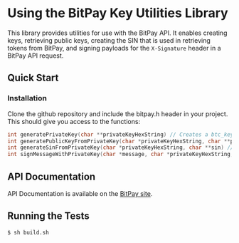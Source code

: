 # Using the BitPay Key Utilities Library

This library provides utilities for use with the BitPay API. It enables creating keys, retrieving public keys, creating the SIN that is used in retrieving tokens from BitPay, and signing payloads for the `X-Signature` header in a BitPay API request.

## Quick Start
### Installation

Clone the github repository and include the bitpay.h header in your project. This should give you access to the functions:

```c
int generatePrivateKey(char **privateKeyHexString) // Creates a btc_key and returns a string with the hexadecimal representation of it.
int generatePublicKeyFromPrivateKey(char *privateKeyHexString, char **publicKeyHexString) // Takes a private key hex string and returns the corresponding compressed public key as an hex string.
int generateSinFromPrivateKey(char *privateKeyHexString, char **sin) // Gets the base58 unique identifier associated with the private key.
int signMessageWithPrivateKey(char *message, char *privateKeyHexString, char **signature, btc_bool compact) // Sets signature to the signature of the sha256 of the message; signature can be either in DER or compact format.
```

## API Documentation

API Documentation is available on the [BitPay site](https://bitpay.com/api).

## Running the Tests

```bash
$ sh build.sh
```